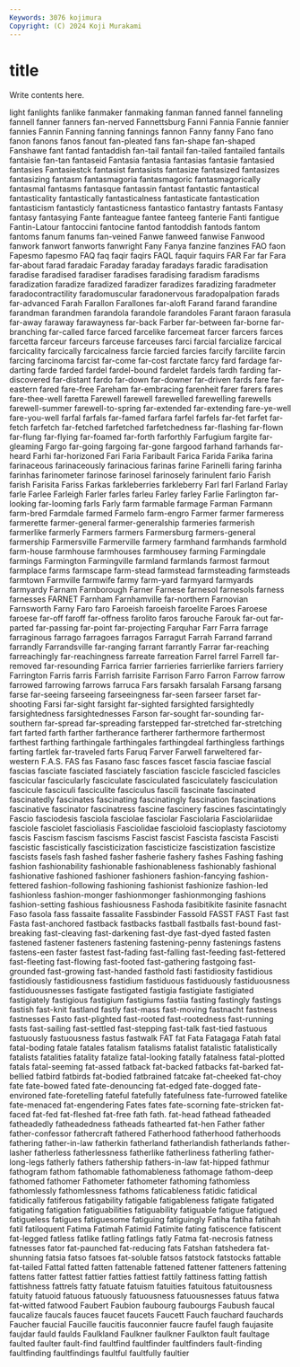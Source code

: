 ```yaml
---
Keywords: 3076 kojimura
Copyright: (C) 2024 Koji Murakami
---
```


# title

Write contents here.



light fanlights fanlike
fanmaker fanmaking fanman fanned fannel fanneling fannell fanner fanners fan-nerved
Fannettsburg Fanni Fannia Fannie fannier fannies Fannin Fanning fanning fannings
fannon Fanny fanny Fano fano fanon fanons fanos fanout fan-pleated
fans fan-shape fan-shaped Fanshawe fant fantad fantaddish fan-tail fantail fan-tailed
fantailed fantails fantaisie fan-tan fantaseid Fantasia fantasia fantasias fantasie fantasied
fantasies Fantasiestck fantasist fantasists fantasize fantasized fantasizes fantasizing fantasm fantasmagoria
fantasmagoric fantasmagorically fantasmal fantasms fantasque fantassin fantast fantastic fantastical fantasticality
fantastically fantasticalness fantasticate fantastication fantasticism fantasticly fantasticness fantastico fantastry fantasts
Fantasy fantasy fantasying Fante fanteague fantee fanteeg fanterie Fanti fantigue
Fantin-Latour fantoccini fantocine fantod fantoddish fantods fantom fantoms fanum fanums
fan-veined Fanwe fanweed fanwise Fanwood fanwork fanwort fanworts fanwright Fany
Fanya fanzine fanzines FAO faon Fapesmo fapesmo FAQ faq faqir
faqirs FAQL faquir faquirs FAR Far far Fara far-about farad
faradaic Faraday faraday faradays faradic faradisation faradise faradised faradiser faradises
faradising faradism faradisms faradization faradize faradized faradizer faradizes faradizing faradmeter
faradocontractility faradomuscular faradonervous faradopalpation farads far-advanced Farah Farallon Farallones far-aloft
Farand farand farandine farandman farandmen farandola farandole farandoles Farant faraon
farasula far-away faraway farawayness far-back Farber far-between far-borne far-branching far-called
farce farced farcelike farcemeat farcer farcers farces farcetta farceur farceurs
farceuse farceuses farci farcial farcialize farcical farcicality farcically farcicalness farcie
farcied farcies farcify farcilite farcin farcing farcinoma farcist far-come far-cost
farctate farcy fard fardage far-darting farde farded fardel fardel-bound fardelet
fardels fardh farding far-discovered far-distant fardo far-down far-downer far-driven fards
fare far-eastern fared fare-free Fareham far-embracing farenheit farer farers fares
fare-thee-well faretta Farewell farewell farewelled farewelling farewells farewell-summer farewell-to-spring far-extended
far-extending fare-ye-well fare-you-well farfal farfals far-famed farfara farfel farfels far-fet
farfet far-fetch farfetch far-fetched farfetched farfetchedness far-flashing far-flown far-flung far-flying
far-foamed far-forth farforthly Farfugium fargite far-gleaming Fargo far-going fargoing far-gone
fargood farhand farhands far-heard Farhi far-horizoned Fari Faria Faribault Farica
Farida Farika farina farinaceous farinaceously farinacious farinas farine Farinelli faring
farinha farinhas farinometer farinose farinosel farinosely farinulent fario Farish farish
Farisita Fariss Farkas farkleberries farkleberry Farl farl Farland Farlay farle
Farlee Farleigh Farler farles farleu Farley farley Farlie Farlington far-looking
far-looming farls Farly farm farmable farmage Farman Farmann farm-bred Farmdale
farmed Farmelo farm-engro Farmer farmer farmeress farmerette farmer-general farmer-generalship farmeries
farmerish farmerlike farmerly Farmers farmers Farmersburg farmers-general farmership Farmersville Farmerville
farmery farmhand farmhands farmhold farm-house farmhouse farmhouses farmhousey farming Farmingdale
farmings Farmington Farmingville farmland farmlands farmost farmout farmplace farms farmscape
farm-stead farmstead farmsteading farmsteads farmtown Farmville farmwife farmy farm-yard farmyard
farmyards farmyardy Farnam Farnborough Farner Farnese farnesol farnesols farness farnesses
FARNET Farnham Farnhamville far-northern Farnovian Farnsworth Farny Faro faro Faroeish
faroeish faroelite Faroes Faroese faroese far-off faroff far-offness farolito faros
farouche Farouk far-out far-parted far-passing far-point far-projecting Farquhar Farr Farra
farrage farraginous farrago farragoes farragos Farragut Farrah Farrand farrand farrandly
Farrandsville far-ranging farrant farrantly Farrar far-reaching farreachingly far-reachingness farreate farreation
Farrel farrel Farrell far-removed far-resounding Farrica farrier farrieries farrierlike farriers
farriery Farrington Farris farris Farrish farrisite Farrison Farro Farron Farrow
farrow farrowed farrowing farrows farruca Fars farsakh farsalah Farsang farsang
farse far-seeing farseeing farseeingness far-seen farseer farset far-shooting Farsi far-sight
farsight far-sighted farsighted farsightedly farsightedness farsightednesses Farson far-sought far-sounding far-southern
far-spread far-spreading farstepped far-stretched far-stretching fart farted farth farther fartherance
fartherer farthermore farthermost farthest farthing farthingale farthingales farthingdeal farthingless farthings
farting fartlek far-traveled farts Faruq Farver Farwell farweltered far-western F.A.S.
FAS fas Fasano fasc fasces fascet fascia fasciae fascial fascias
fasciate fasciated fasciately fasciation fascicle fascicled fascicles fascicular fascicularly fasciculate
fasciculated fasciculately fasciculation fascicule fasciculi fasciculite fasciculus fascili fascinate fascinated
fascinatedly fascinates fascinating fascinatingly fascination fascinations fascinative fascinator fascinatress fascine
fascinery fascines fascintatingly Fascio fasciodesis fasciola fasciolae fasciolar Fasciolaria Fasciolariidae
fasciole fasciolet fascioliasis Fasciolidae fascioloid fascioplasty fasciotomy fascis Fascism fascism
fascisms Fascist fascist Fascista fascista Fascisti fascistic fascistically fascisticization fascisticize
fascistization fascistize fascists fasels fash fashed fasher fasherie fashery fashes
Fashing fashing fashion fashionability fashionable fashionableness fashionably fashional fashionative fashioned
fashioner fashioners fashion-fancying fashion-fettered fashion-following fashioning fashionist fashionize fashion-led fashionless
fashion-monger fashionmonger fashionmonging fashions fashion-setting fashious fashiousness Fashoda fasibitikite fasinite
fasnacht Faso fasola fass fassaite fassalite Fassbinder Fassold FASST FAST
Fast fast Fasta fast-anchored fastback fastbacks fastball fastballs fast-bound fast-breaking
fast-cleaving fast-darkening fast-dye fast-dyed fasted fasten fastened fastener fasteners fastening
fastening-penny fastenings fastens fastens-een faster fastest fast-fading fast-falling fast-feeding fast-fettered
fast-fleeting fast-flowing fast-footed fast-gathering fastgoing fast-grounded fast-growing fast-handed fasthold fasti
fastidiosity fastidious fastidiously fastidiousness fastidium fastiduous fastiduously fastiduousness fastiduousnesses fastigate
fastigated fastigia fastigiate fastigiated fastigiately fastigious fastigium fastigiums fastiia fasting
fastingly fastings fastish fast-knit fastland fastly fast-mass fast-moving fastnacht fastness
fastnesses Fasto fast-plighted fast-rooted fast-rootedness fast-running fasts fast-sailing fast-settled fast-stepping
fast-talk fast-tied fastuous fastuously fastuousness fastus fastwalk FAT fat Fata
Fatagaga Fatah fatal fatal-boding fatale fatales fatalism fatalisms fatalist fatalistic
fatalistically fatalists fatalities fatality fatalize fatal-looking fatally fatalness fatal-plotted fatals
fatal-seeming fat-assed fatback fat-backed fatbacks fat-barked fat-bellied fatbird fatbirds fat-bodied
fatbrained fatcake fat-cheeked fat-choy fate fate-bowed fated fate-denouncing fat-edged fate-dogged
fate-environed fate-foretelling fateful fatefully fatefulness fate-furrowed fatelike fate-menaced fat-engendering Fates
fates fate-scorning fate-stricken fat-faced fat-fed fat-fleshed fat-free fath fath. fat-head
fathead fatheaded fatheadedly fatheadedness fatheads fathearted fat-hen Father father father-confessor
fathercraft fathered Fatherhood fatherhood fatherhoods fathering father-in-law fatherkin fatherland fatherlandish
fatherlands father-lasher fatherless fatherlessness fatherlike fatherliness fatherling father-long-legs fatherly fathers
fathership fathers-in-law fat-hipped fathmur fathogram fathom fathomable fathomableness fathomage fathom-deep
fathomed fathomer Fathometer fathometer fathoming fathomless fathomlessly fathomlessness fathoms faticableness
fatidic fatidical fatidically fatiferous fatigability fatigable fatigableness fatigate fatigated fatigating
fatigation fatiguabilities fatiguability fatiguable fatigue fatigued fatigueless fatigues fatiguesome fatiguing
fatiguingly Fatiha fatiha fatihah fatil fatiloquent Fatima Fatimah Fatimid Fatimite
fating fatiscence fatiscent fat-legged fatless fatlike fatling fatlings fatly Fatma
fat-necrosis fatness fatnesses fator fat-paunched fat-reducing fats Fatshan fatshedera fat-shunning
fatsia fatso fatsoes fat-soluble fatsos fatstock fatstocks fattable fat-tailed Fattal
fatted fatten fattenable fattened fattener fatteners fattening fattens fatter fattest
fattier fatties fattiest fattily fattiness fatting fattish fattishness fattrels fatty
fatuate fatuism fatuities fatuitous fatuitousness fatuity fatuoid fatuous fatuously fatuousness
fatuousnesses fatuus fatwa fat-witted fatwood Faubert Faubion faubourg faubourgs Faubush
faucal faucalize faucals fauces faucet faucets Faucett Fauch fauchard fauchards
Faucher faucial Faucille faucitis fauconnier faucre faufel faugh faujasite faujdar
fauld faulds Faulkland Faulkner faulkner Faulkton fault faultage faulted faulter
fault-find faultfind faultfinder faultfinders fault-finding faultfinding faultfindings faultful faultfully faultier
